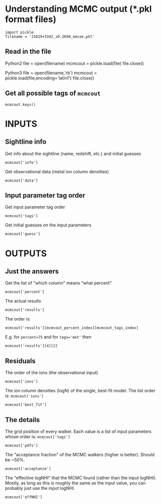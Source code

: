 # Understanding MCMC output (*.pkl format files)

    import pickle
    filename = 'J1619+3342_z0.2694_emcee.pkl'


## Read in the file
Python2
    file = open(filename)
    mcmcout = pickle.load(file)
    file.close()
    
Python3
    file = open(filename,'rb')
    mcmcout = pickle.load(file,encoding='latin1')
    file.close()


## Get all possible tags of `mcmcout`

    mcmcout.keys()


# INPUTS

## Sightline info

Get info about the sightline (name, redshift, etc.) and initial guesses

    mcmcout['info']

Get observational data (metal ion column densities)

    mcmcout['data']


## Input parameter tag order

Get input parameter tag order

    mcmcout['tags']

Get initial guesses on the input parameters

    mcmcout['guess']



# OUTPUTS

## Just the answers

Get the list of "which column" means "what percent"

    mcmcout['percent']

The actual results

    mcmcout['results']

The order is:

    mcmcout['results'][mcmcout_percent_index][mcmcout_tags_index]

E.g. for `percent=75` and for `tags='met'` then

    mcmcout['results'][4][2]


## Residuals

The order of the ions (the observational input)

    mcmcout['ions']

The ion column densities (logN) of the single, best-fit model. The list order is: `mcmcout['ions']`

    mcmcout['best_fit']


## The details

The grid position of every walker. Each value is a list of input parameters whose order is: `mcmcout['tags']`

    mcmcout['pdfs']

The "acceptance fraction" of the MCMC walkers (higher is better). Should be ~50%.

    mcmcout['acceptance']

The "effective logNHI" that the MCMC found (rather than the input logNHI). Mostly, as long as this is roughly the same as the input value, you can probably just use the input logNHI.

    mcmcout['effNHI']

